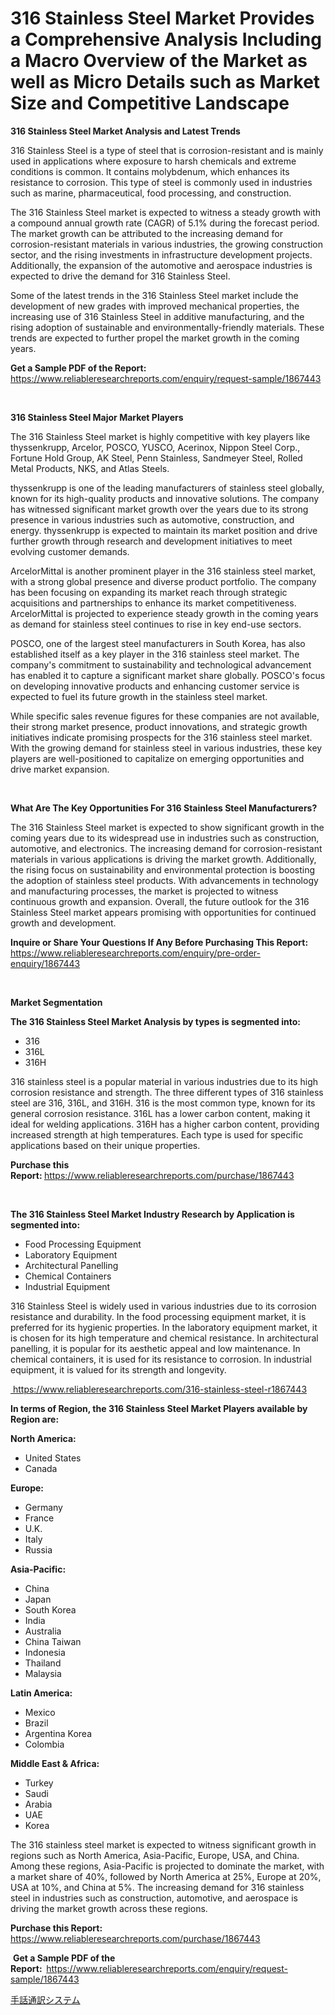 <p><h1>316 Stainless Steel Market Provides a Comprehensive Analysis Including a Macro Overview of the Market as well as Micro Details such as Market Size and Competitive Landscape</h1></p><p><strong>316 Stainless Steel Market Analysis and Latest Trends</strong></p>
<p><p>316 Stainless Steel is a type of steel that is corrosion-resistant and is mainly used in applications where exposure to harsh chemicals and extreme conditions is common. It contains molybdenum, which enhances its resistance to corrosion. This type of steel is commonly used in industries such as marine, pharmaceutical, food processing, and construction.</p><p>The 316 Stainless Steel market is expected to witness a steady growth with a compound annual growth rate (CAGR) of 5.1% during the forecast period. The market growth can be attributed to the increasing demand for corrosion-resistant materials in various industries, the growing construction sector, and the rising investments in infrastructure development projects. Additionally, the expansion of the automotive and aerospace industries is expected to drive the demand for 316 Stainless Steel.</p><p>Some of the latest trends in the 316 Stainless Steel market include the development of new grades with improved mechanical properties, the increasing use of 316 Stainless Steel in additive manufacturing, and the rising adoption of sustainable and environmentally-friendly materials. These trends are expected to further propel the market growth in the coming years.</p></p>
<p><strong>Get a Sample PDF of the Report:&nbsp;</strong> <a href="https://www.reliableresearchreports.com/enquiry/request-sample/1867443">https://www.reliableresearchreports.com/enquiry/request-sample/1867443</a></p>
<p>&nbsp;</p>
<p><strong>316 Stainless Steel Major Market Players</strong></p>
<p><p>The 316 Stainless Steel market is highly competitive with key players like thyssenkrupp, Arcelor, POSCO, YUSCO, Acerinox, Nippon Steel Corp., Fortune Hold Group, AK Steel, Penn Stainless, Sandmeyer Steel, Rolled Metal Products, NKS, and Atlas Steels.</p><p>thyssenkrupp is one of the leading manufacturers of stainless steel globally, known for its high-quality products and innovative solutions. The company has witnessed significant market growth over the years due to its strong presence in various industries such as automotive, construction, and energy. thyssenkrupp is expected to maintain its market position and drive further growth through research and development initiatives to meet evolving customer demands.</p><p>ArcelorMittal is another prominent player in the 316 stainless steel market, with a strong global presence and diverse product portfolio. The company has been focusing on expanding its market reach through strategic acquisitions and partnerships to enhance its market competitiveness. ArcelorMittal is projected to experience steady growth in the coming years as demand for stainless steel continues to rise in key end-use sectors.</p><p>POSCO, one of the largest steel manufacturers in South Korea, has also established itself as a key player in the 316 stainless steel market. The company's commitment to sustainability and technological advancement has enabled it to capture a significant market share globally. POSCO's focus on developing innovative products and enhancing customer service is expected to fuel its future growth in the stainless steel market.</p><p>While specific sales revenue figures for these companies are not available, their strong market presence, product innovations, and strategic growth initiatives indicate promising prospects for the 316 stainless steel market. With the growing demand for stainless steel in various industries, these key players are well-positioned to capitalize on emerging opportunities and drive market expansion.</p></p>
<p>&nbsp;</p>
<p><strong>What Are The Key Opportunities For 316 Stainless Steel Manufacturers?</strong></p>
<p><p>The 316 Stainless Steel market is expected to show significant growth in the coming years due to its widespread use in industries such as construction, automotive, and electronics. The increasing demand for corrosion-resistant materials in various applications is driving the market growth. Additionally, the rising focus on sustainability and environmental protection is boosting the adoption of stainless steel products. With advancements in technology and manufacturing processes, the market is projected to witness continuous growth and expansion. Overall, the future outlook for the 316 Stainless Steel market appears promising with opportunities for continued growth and development.</p></p>
<p><strong>Inquire or Share Your Questions If Any Before Purchasing This Report:</strong> <a href="https://www.reliableresearchreports.com/enquiry/pre-order-enquiry/1867443">https://www.reliableresearchreports.com/enquiry/pre-order-enquiry/1867443</a></p>
<p>&nbsp;</p>
<p><strong>Market Segmentation</strong></p>
<p><strong>The 316 Stainless Steel Market Analysis by types is segmented into:</strong></p>
<p><ul><li>316</li><li>316L</li><li>316H</li></ul></p>
<p><p>316 stainless steel is a popular material in various industries due to its high corrosion resistance and strength. The three different types of 316 stainless steel are 316, 316L, and 316H. 316 is the most common type, known for its general corrosion resistance. 316L has a lower carbon content, making it ideal for welding applications. 316H has a higher carbon content, providing increased strength at high temperatures. Each type is used for specific applications based on their unique properties.</p></p>
<p><strong>Purchase this Report:&nbsp;</strong><a href="https://www.reliableresearchreports.com/purchase/1867443">https://www.reliableresearchreports.com/purchase/1867443</a></p>
<p>&nbsp;</p>
<p><strong>The 316 Stainless Steel Market Industry Research by Application is segmented into:</strong></p>
<p><ul><li>Food Processing Equipment</li><li>Laboratory Equipment</li><li>Architectural Panelling</li><li>Chemical Containers</li><li>Industrial Equipment</li></ul></p>
<p><p>316 Stainless Steel is widely used in various industries due to its corrosion resistance and durability. In the food processing equipment market, it is preferred for its hygienic properties. In the laboratory equipment market, it is chosen for its high temperature and chemical resistance. In architectural panelling, it is popular for its aesthetic appeal and low maintenance. In chemical containers, it is used for its resistance to corrosion. In industrial equipment, it is valued for its strength and longevity.</p></p>
<p><a href="https://www.reliableresearchreports.com/316-stainless-steel-r1867443">&nbsp;https://www.reliableresearchreports.com/316-stainless-steel-r1867443</a></p>
<p><strong>In terms of Region, the 316 Stainless Steel Market Players available by Region are:</strong></p>
<p>
    <p> <strong> North America: </strong>
        <ul>
            <li>United States</li>
            <li>Canada</li>
        </ul>
        </p> 
    <p> <strong> Europe: </strong>
        <ul>
            <li>Germany</li>
            <li>France</li>
            <li>U.K.</li>
            <li>Italy</li>
            <li>Russia</li>
        </ul>
        </p> 
    <p> <strong> Asia-Pacific: </strong>
        <ul>
            <li>China</li>
            <li>Japan</li>
            <li>South Korea</li>
            <li>India</li>
            <li>Australia</li>
            <li>China Taiwan</li>
            <li>Indonesia</li>
            <li>Thailand</li>
            <li>Malaysia</li>
        </ul>
        </p> 
    <p> <strong> Latin America: </strong>
        <ul>
            <li>Mexico</li>
            <li>Brazil</li>
            <li>Argentina Korea</li>
            <li>Colombia</li>
        </ul>
        </p> 
    <p> <strong> Middle East & Africa: </strong>
        <ul>
            <li>Turkey</li>
            <li>Saudi</li>
            <li>Arabia</li>
            <li>UAE</li>
            <li>Korea</li>
        </ul>
    </p>
    </p>
<p><p>The 316 stainless steel market is expected to witness significant growth in regions such as North America, Asia-Pacific, Europe, USA, and China. Among these regions, Asia-Pacific is projected to dominate the market, with a market share of 40%, followed by North America at 25%, Europe at 20%, USA at 10%, and China at 5%. The increasing demand for 316 stainless steel in industries such as construction, automotive, and aerospace is driving the market growth across these regions.</p></p>
<p><strong>Purchase this Report: </strong><a href="https://www.reliableresearchreports.com/purchase/1867443">https://www.reliableresearchreports.com/purchase/1867443</a></p>
<p>&nbsp;<strong>Get a Sample PDF of the Report:&nbsp;&nbsp;</strong><a href="https://www.reliableresearchreports.com/enquiry/request-sample/1867443">https://www.reliableresearchreports.com/enquiry/request-sample/1867443</a></p>
<p><strong></strong></p>
<p><p><a href="https://github.com/sghwr779811674/Market-Research-Report-List-3/blob/main/2291474112289.md">手話通訳システム</a></p></p>